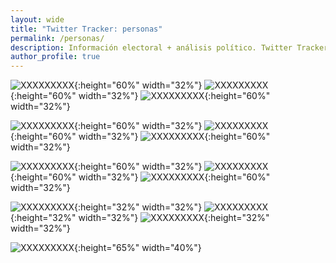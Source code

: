 ```yaml
---
layout: wide 
title: "Twitter Tracker: personas"
permalink: /personas/
description: Información electoral + análisis político. Twitter Tracker.
author_profile: true
---
```



![XXXXXXXXX](../images/twitter/wordclouds/individuals/wordcloud_Carolina_Toha.png){:height="60%" width="32%"}
![XXXXXXXXX](../images/twitter/wordclouds/individuals/wordcloud_GiorgioJackson.png){:height="60%" width="32%"}
![XXXXXXXXX](../images/twitter/wordclouds/individuals/wordcloud_camila_vallejo.png){:height="60%" width="32%"}

![XXXXXXXXX](../images/twitter/wordclouds/individuals/wordcloud_mariomarcelc.png){:height="60%" width="32%"}
![XXXXXXXXX](../images/twitter/wordclouds/individuals/wordcloud_AnaLyaUriarteR.png){:height="60%" width="32%"}
![XXXXXXXXX](../images/twitter/wordclouds/individuals/wordcloud_AlbertoKlaveren.png){:height="60%" width="32%"}

![XXXXXXXXX](../images/twitter/wordclouds/individuals/wordcloud_mariomarcelc.png){:height="60%" width="32%"}
![XXXXXXXXX](../images/twitter/wordclouds/individuals/wordcloud_AnaLyaUriarteR.png){:height="60%" width="32%"}
![XXXXXXXXX](../images/twitter/wordclouds/individuals/wordcloud_AlbertoKlaveren.png){:height="60%" width="32%"}

![XXXXXXXXX](../images/twitter/wordclouds/individuals/wordcloud_tvalenzuelavt.png){:height="32%" width="32%"}
![XXXXXXXXX](../images/twitter/wordclouds/individuals/wordcloud_jlopezsaffie.png){:height="32%" width="32%"}
![XXXXXXXXX](../images/twitter/wordclouds/individuals/wordcloud_Mayafernandeza.png){:height="32%" width="32%"}


![XXXXXXXXX](../images/twitter/wordclouds/individuals/wordcloud_Carolina_Toha.png){:height="65%" width="40%"}
